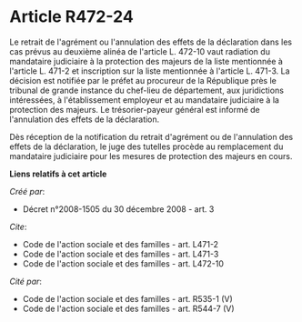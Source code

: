 # Article R472-24

Le retrait de l'agrément ou l'annulation des effets de la déclaration dans les cas prévus au deuxième alinéa de l'article L.
472-10 vaut radiation du mandataire judiciaire à la protection des majeurs de la liste mentionnée à l'article L. 471-2 et
inscription sur la liste mentionnée à l'article L. 471-3. La décision est notifiée par le préfet au procureur de la
République près le tribunal de grande instance du chef-lieu de département, aux juridictions intéressées, à l'établissement
employeur et au mandataire judiciaire à la protection des majeurs. Le trésorier-payeur général est informé de l'annulation
des effets de la déclaration. 

Dès réception de la notification du retrait d'agrément ou de l'annulation des effets de la déclaration, le juge des tutelles
procède au remplacement du mandataire judiciaire pour les mesures de protection des majeurs en cours.

**Liens relatifs à cet article**

_Créé par_:

  - Décret n°2008-1505 du 30 décembre 2008 - art. 3

_Cite_:

  - Code de l'action sociale et des familles - art. L471-2
  - Code de l'action sociale et des familles - art. L471-3
  - Code de l'action sociale et des familles - art. L472-10

_Cité par_:

  - Code de l'action sociale et des familles - art. R535-1 (V)
  - Code de l'action sociale et des familles - art. R544-7 (V)
